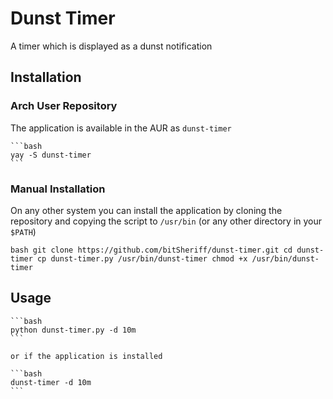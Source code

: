 # Dunst Timer

A timer which is displayed as a dunst notification

## Installation

### Arch User Repository

The application is available in the AUR as `dunst-timer`

    ```bash
    yay -S dunst-timer
    ```

### Manual Installation

On any other system you can install the application by cloning the repository and copying the script to `/usr/bin` (or any other directory in your `$PATH`)

`bash
    git clone https://github.com/bitSheriff/dunst-timer.git
    cd dunst-timer
    cp dunst-timer.py /usr/bin/dunst-timer
    chmod +x /usr/bin/dunst-timer
    `

## Usage

    ```bash
    python dunst-timer.py -d 10m
    ```

    or if the application is installed

    ```bash
    dunst-timer -d 10m
    ```
